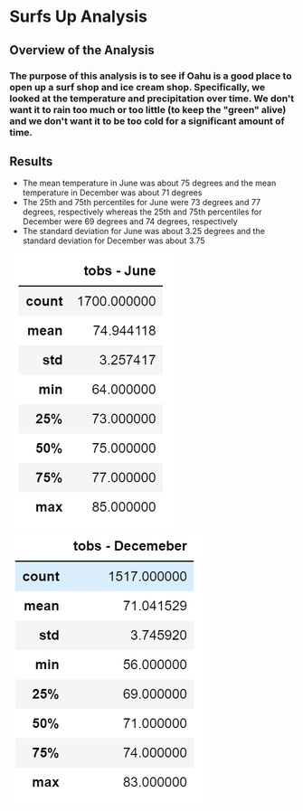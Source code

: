 # Surfs Up Analysis

## Overview of the Analysis

### The purpose of this analysis is to see if Oahu is a good place to open up a surf shop and ice cream shop. Specifically, we looked at the temperature and precipitation over time. We don't want it to rain too much or too little (to keep the "green" alive) and we don't want it to be too cold for a significant amount of time.

## Results

* The mean temperature in June was about 75 degrees and the mean temperature in December was about 71 degrees
* The 25th and 75th percentiles for June were 73 degrees and 77 degrees, respectively whereas the  25th and 75th percentiles for December were 69 degrees and 74 degrees, respectively
* The standard deviation for June was about 3.25 degrees and the standard deviation for December was about 3.75

![](https://github.com/mansal2487/surfs_up/blob/main/june_temperatures.PNG) ![](https://github.com/mansal2487/surfs_up/blob/main/december_temperatures.PNG)
